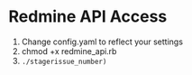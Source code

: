 Redmine API Access
==================
1.  Change config.yaml to reflect your settings
2.  chmod +x redmine_api.rb
3.  `./stagerissue_number)`
